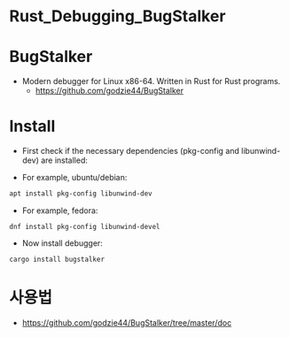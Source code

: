 # Rust_Debugging_BugStalker

# BugStalker
- Modern debugger for Linux x86-64. Written in Rust for Rust programs.
  - https://github.com/godzie44/BugStalker


# Install

- First check if the necessary dependencies (pkg-config and libunwind-dev) are installed:

- For example, ubuntu/debian:

```bash
apt install pkg-config libunwind-dev
```

- For example, fedora:

```
dnf install pkg-config libunwind-devel
```

- Now install debugger:
```bash
cargo install bugstalker
```

# 사용법
- https://github.com/godzie44/BugStalker/tree/master/doc
